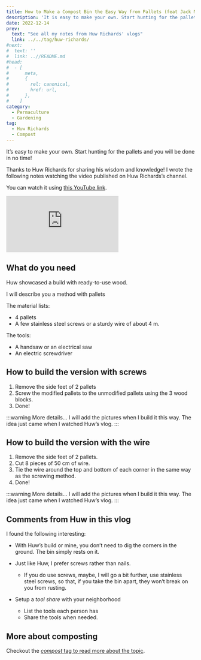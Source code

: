 ```yaml
---
title: How to Make a Compost Bin the Easy Way from Pallets (feat Jack Monroe), by Huw Richards
description: 'It is easy to make your own. Start hunting for the pallets and you will be done in no time!'
date: 2022-12-14
prev:
  text: "See all my notes from Huw Richards' vlogs"
  link: ../../tag/huw-richards/
#next:
#  text: ''
#  link: ..//README.md
#head:
#  - [
#      meta,
#      {
#        rel: canonical,
#        href: url,
#      },
#    ]
category:
  - Permaculture
  - Gardening
tag:
  - Huw Richards
  - Compost
---
```


It’s easy to make your own. Start hunting for the pallets and you will be done in no time!

Thanks to Huw Richards for sharing his wisdom and knowledge!
I wrote the following notes watching the video published on Huw Richards’s channel.

<!-- more -->

You can watch it using [this YouTube link](https://www.youtube.com/watch?v=RJcPKtVPuIE).

<!-- markdownlint-disable MD033 -->
<p class="newsletter-wrapper"><iframe class="newsletter-embed" src="https://thetooltip.substack.com/embed" frameborder="0" scrolling="no"></iframe></p>

## What do you need

Huw showcased a build with ready-to-use wood.

I will describe you a method with pallets

The material lists:

- 4 pallets
- A few stainless steel screws or a sturdy wire of about 4 m.

The tools:

- A handsaw or an electrical saw
- An electric screwdriver

## How to build the version with screws

1. Remove the side feet of 2 pallets
2. Screw the modified pallets to the unmodified pallets using the 3 wood blocks.
3. Done!

:::warning More details...
I will add the pictures when I build it this way. The idea just came when I watched Huw’s vlog.
:::

## How to build the version with the wire

1. Remove the side feet of 2 pallets.
2. Cut 8 pieces of 50 cm of wire.
3. Tie the wire around the top and bottom of each corner in the same way as the screwing method.
4. Done!

:::warning More details...
I will add the pictures when I build it this way. The idea just came when I watched Huw’s vlog.
:::

## Comments from Huw in this vlog

I found the following interesting:

- With Huw’s build or mine, you don’t need to dig the corners in the ground. The bin simply rests on it.

- Just like Huw, I prefer screws rather than nails.

  - If you do use screws, maybe, I will go a bit further, use stainless steel screws, so that, if you take the bin apart, they won’t break on you from rusting.

- Setup a _tool share_ with your neighborhood
  - List the tools each person has
  - Share the tools when needed.

## More about composting

Checkout the [_compost_ tag to read more about the topic](../../tag/compost/).
